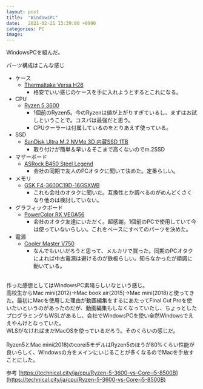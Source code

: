```yaml
---
layout: post
title:  "WindowsPC"
date:   2021-02-21 13:39:00 +0900
categories: PC
image: 
---
```

WindowsPCを組んだ。


パーツ構成はこんな感じ
- ケース
    - [Thermaltake Versa H26](https://amzn.to/3pENUw6)
        - 格安でいい感じのケースを手に入れようとするとこれになる。
- CPU
    - [Ryzen 5 3600](https://amzn.to/3k9BT0y)
        - 1個前のRyzen5。今のRyzenは値が上がりすぎているし、まずはお試しということで。コスパは最強だと思う。
        - CPUクーラーは付属しているのをとりあえず使っている。
- SSD
    - [SanDisk Ultra M.2 NVMe 3D 内蔵SSD 1TB](https://amzn.to/37QsqXd)
        - 取り付けが簡単＆早い＆そこまで高くないのでm.2SSD
- マザーボード
    - [ASRock B450 Steel Legend](https://amzn.to/3utm3mi)
        - 会社の同期で友人のPCオタクに聞いて決めた。定番らしい。
- メモリ
    - [GSK F4-3600C19D-16GSXWB](https://kakaku.com/item/K0001049465/)
        - これも会社のオタクに聞いた。互換性とか調べるのがめんどくさくなり他のは検討していない。
- グラフィックボード
    - [PowerColor RX VEGA56](https://www.amazon.co.jp/dp/B07BRCZG3M)
        - 会社のオタク友達にいただく。超感謝。1個前のPCで使用していて今は使っていないらしい。これをベースにすべてのパーツを決めた。
- 電源
    - [Cooler Master V750](https://amzn.to/3k5X9nY)
        - なんでもいいだろうと思って、メルカリで買った。同期のPCオタクによれば中古電源は避けるのが鉄板らしい。知らなかったが順調に動いている。

<br/>
作った感想としてはWindowsPC素晴らしいなという感じ。<br/>
高校生からMac mini(2012)→Mac book air(2015)→Mac mini(2018)と使ってきた。最初にMacを使用した理由が動画編集をするにあたってFinal Cut Proを使いたいというのがあったのだが、動画編集もしなくなっていたし、ちょっとしたプログラミングもWSLがあるし、会社でWindowsPCを使い全然Windowsでええやんけとなっていた。
<br/>
WLSがなければまだMacOSを使っているだろう。そのくらいの感じだ。
<br/><br/>
Ryzen5とMac mini(2018)のcorei5モデルはRyzen5のほうが80%くらい性能が良いらしく、Windowsの方をメインにいじることが多くなるのでMacを手放すことにした。<br/>

参考 [https://technical.city/ja/cpu/Ryzen-5-3600-vs-Core-i5-8500B](https://technical.city/ja/cpu/Ryzen-5-3600-vs-Core-i5-8500B)
